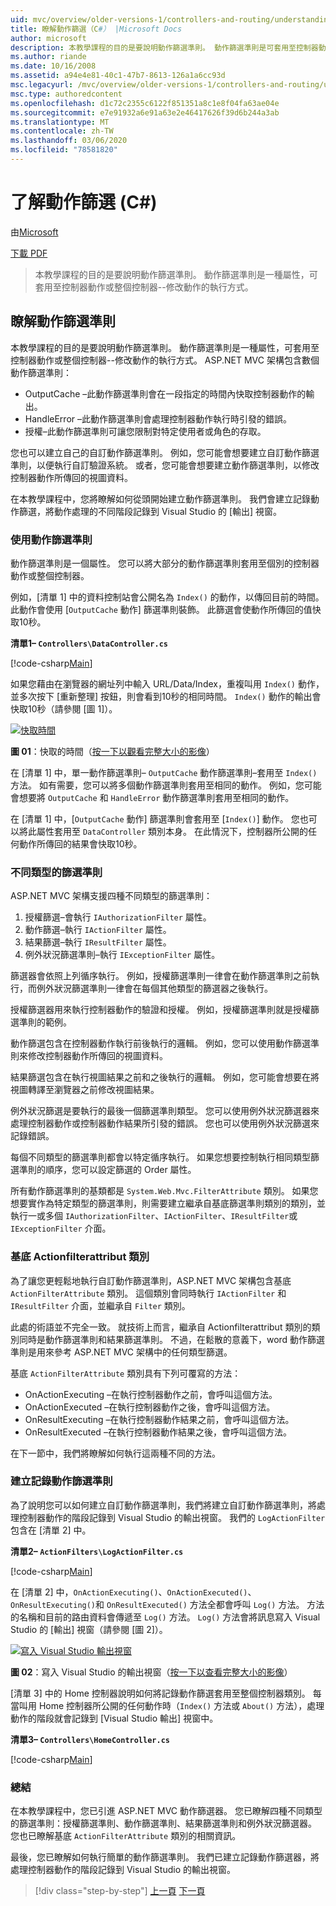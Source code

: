 ```yaml
---
uid: mvc/overview/older-versions-1/controllers-and-routing/understanding-action-filters-cs
title: 瞭解動作篩選（C#） |Microsoft Docs
author: microsoft
description: 本教學課程的目的是要說明動作篩選準則。 動作篩選準則是可套用至控制器動作或整個控制器的屬性 。
ms.author: riande
ms.date: 10/16/2008
ms.assetid: a94e4e81-40c1-47b7-8613-126a1a6cc93d
msc.legacyurl: /mvc/overview/older-versions-1/controllers-and-routing/understanding-action-filters-cs
msc.type: authoredcontent
ms.openlocfilehash: d1c72c2355c6122f851351a8c1e8f04fa63ae04e
ms.sourcegitcommit: e7e91932a6e91a63e2e46417626f39d6b244a3ab
ms.translationtype: MT
ms.contentlocale: zh-TW
ms.lasthandoff: 03/06/2020
ms.locfileid: "78581820"
---
```

# <a name="understanding-action-filters-c"></a>了解動作篩選 (C#)

由[Microsoft](https://github.com/microsoft)

[下載 PDF](https://download.microsoft.com/download/e/f/3/ef3f2ff6-7424-48f7-bdaa-180ef64c3490/ASPNET_MVC_Tutorial_14_CS.pdf)

> 本教學課程的目的是要說明動作篩選準則。 動作篩選準則是一種屬性，可套用至控制器動作或整個控制器--修改動作的執行方式。

## <a name="understanding-action-filters"></a>瞭解動作篩選準則

本教學課程的目的是要說明動作篩選準則。 動作篩選準則是一種屬性，可套用至控制器動作或整個控制器--修改動作的執行方式。 ASP.NET MVC 架構包含數個動作篩選準則：

- OutputCache –此動作篩選準則會在一段指定的時間內快取控制器動作的輸出。
- HandleError –此動作篩選準則會處理控制器動作執行時引發的錯誤。
- 授權–此動作篩選準則可讓您限制對特定使用者或角色的存取。

您也可以建立自己的自訂動作篩選準則。 例如，您可能會想要建立自訂動作篩選準則，以便執行自訂驗證系統。 或者，您可能會想要建立動作篩選準則，以修改控制器動作所傳回的視圖資料。

在本教學課程中，您將瞭解如何從頭開始建立動作篩選準則。 我們會建立記錄動作篩選，將動作處理的不同階段記錄到 Visual Studio 的 [輸出] 視窗。

### <a name="using-an-action-filter"></a>使用動作篩選準則

動作篩選準則是一個屬性。 您可以將大部分的動作篩選準則套用至個別的控制器動作或整個控制器。

例如，[清單 1] 中的資料控制站會公開名為 `Index()` 的動作，以傳回目前的時間。 此動作會使用 [`OutputCache` 動作] 篩選準則裝飾。 此篩選會使動作所傳回的值快取10秒。

**清單1– `Controllers\DataController.cs`**

[!code-csharp[Main](understanding-action-filters-cs/samples/sample1.cs)]

如果您藉由在瀏覽器的網址列中輸入 URL/Data/Index，重複叫用 `Index()` 動作，並多次按下 [重新整理] 按鈕，則會看到10秒的相同時間。 `Index()` 動作的輸出會快取10秒（請參閱 [圖 1]）。

[![快取時間](understanding-action-filters-cs/_static/image2.png)](understanding-action-filters-cs/_static/image1.png)

**圖 01**：快取的時間（[按一下以觀看完整大小的影像](understanding-action-filters-cs/_static/image3.png)）

在 [清單 1] 中，單一動作篩選準則– `OutputCache` 動作篩選準則–套用至 `Index()` 方法。 如有需要，您可以將多個動作篩選準則套用至相同的動作。 例如，您可能會想要將 `OutputCache` 和 `HandleError` 動作篩選準則套用至相同的動作。

在 [清單 1] 中，[`OutputCache` 動作] 篩選準則會套用至 [`Index()`] 動作。 您也可以將此屬性套用至 `DataController` 類別本身。 在此情況下，控制器所公開的任何動作所傳回的結果會快取10秒。

### <a name="the-different-types-of-filters"></a>不同類型的篩選準則

ASP.NET MVC 架構支援四種不同類型的篩選準則：

1. 授權篩選–會執行 `IAuthorizationFilter` 屬性。
2. 動作篩選–執行 `IActionFilter` 屬性。
3. 結果篩選–執行 `IResultFilter` 屬性。
4. 例外狀況篩選準則–執行 `IExceptionFilter` 屬性。

篩選器會依照上列循序執行。 例如，授權篩選準則一律會在動作篩選準則之前執行，而例外狀況篩選準則一律會在每個其他類型的篩選器之後執行。

授權篩選器用來執行控制器動作的驗證和授權。 例如，授權篩選準則就是授權篩選準則的範例。

動作篩選包含在控制器動作執行前後執行的邏輯。 例如，您可以使用動作篩選準則來修改控制器動作所傳回的視圖資料。

結果篩選包含在執行視圖結果之前和之後執行的邏輯。 例如，您可能會想要在將視圖轉譯至瀏覽器之前修改視圖結果。

例外狀況篩選是要執行的最後一個篩選準則類型。 您可以使用例外狀況篩選器來處理控制器動作或控制器動作結果所引發的錯誤。 您也可以使用例外狀況篩選來記錄錯誤。

每個不同類型的篩選準則都會以特定循序執行。 如果您想要控制執行相同類型篩選準則的順序，您可以設定篩選的 Order 屬性。

所有動作篩選準則的基類都是 `System.Web.Mvc.FilterAttribute` 類別。 如果您想要實作為特定類型的篩選準則，則需要建立繼承自基底篩選準則類別的類別，並執行一或多個 `IAuthorizationFilter`、`IActionFilter`、`IResultFilter`或 `IExceptionFilter` 介面。

### <a name="the-base-actionfilterattribute-class"></a>基底 Actionfilterattribut 類別

為了讓您更輕鬆地執行自訂動作篩選準則，ASP.NET MVC 架構包含基底 `ActionFilterAttribute` 類別。 這個類別會同時執行 `IActionFilter` 和 `IResultFilter` 介面，並繼承自 `Filter` 類別。

此處的術語並不完全一致。 就技術上而言，繼承自 Actionfilterattribut 類別的類別同時是動作篩選準則和結果篩選準則。 不過，在鬆散的意義下，word 動作篩選準則是用來參考 ASP.NET MVC 架構中的任何類型篩選。

基底 `ActionFilterAttribute` 類別具有下列可覆寫的方法：

- OnActionExecuting –在執行控制器動作之前，會呼叫這個方法。
- OnActionExecuted –在執行控制器動作之後，會呼叫這個方法。
- OnResultExecuting –在執行控制器動作結果之前，會呼叫這個方法。
- OnResultExecuted –在執行控制器動作結果之後，會呼叫這個方法。

在下一節中，我們將瞭解如何執行這兩種不同的方法。

### <a name="creating-a-log-action-filter"></a>建立記錄動作篩選準則

為了說明您可以如何建立自訂動作篩選準則，我們將建立自訂動作篩選準則，將處理控制器動作的階段記錄到 Visual Studio 的輸出視窗。 我們的 `LogActionFilter` 包含在 [清單 2] 中。

**清單2– `ActionFilters\LogActionFilter.cs`**

[!code-csharp[Main](understanding-action-filters-cs/samples/sample2.cs)]

在 [清單 2] 中，`OnActionExecuting()`、`OnActionExecuted()`、`OnResultExecuting()`和 `OnResultExecuted()` 方法全都會呼叫 `Log()` 方法。 方法的名稱和目前的路由資料會傳遞至 `Log()` 方法。 `Log()` 方法會將訊息寫入 Visual Studio 的 [輸出] 視窗（請參閱 [圖 2]）。

[![寫入 Visual Studio 輸出視窗](understanding-action-filters-cs/_static/image5.png)](understanding-action-filters-cs/_static/image4.png)

**圖 02**：寫入 Visual Studio 的輸出視窗（[按一下以查看完整大小的影像](understanding-action-filters-cs/_static/image6.png)）

[清單 3] 中的 Home 控制器說明如何將記錄動作篩選套用至整個控制器類別。 每當叫用 Home 控制器所公開的任何動作時（`Index()` 方法或 `About()` 方法），處理動作的階段就會記錄到 [Visual Studio 輸出] 視窗中。

**清單3– `Controllers\HomeController.cs`**

[!code-csharp[Main](understanding-action-filters-cs/samples/sample3.cs)]

### <a name="summary"></a>總結

在本教學課程中，您已引進 ASP.NET MVC 動作篩選器。 您已瞭解四種不同類型的篩選準則：授權篩選準則、動作篩選準則、結果篩選準則和例外狀況篩選器。 您也已瞭解基底 `ActionFilterAttribute` 類別的相關資訊。

最後，您已瞭解如何執行簡單的動作篩選準則。 我們已建立記錄動作篩選器，將處理控制器動作的階段記錄到 Visual Studio 的輸出視窗。

> [!div class="step-by-step"]
> [上一頁](asp-net-mvc-routing-overview-cs.md)
> [下一頁](improving-performance-with-output-caching-cs.md)

